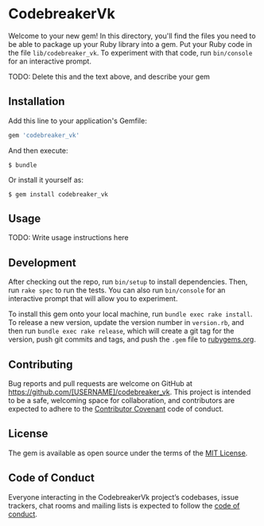  # CodebreakerVk

Welcome to your new gem! In this directory, you'll find the files you need to be able to package up your Ruby library into a gem. Put your Ruby code in the file `lib/codebreaker_vk`. To experiment with that code, run `bin/console` for an interactive prompt.

TODO: Delete this and the text above, and describe your gem

## Installation

Add this line to your application's Gemfile:

```ruby
gem 'codebreaker_vk'
```

And then execute:

    $ bundle

Or install it yourself as:

    $ gem install codebreaker_vk

## Usage

TODO: Write usage instructions here

## Development

After checking out the repo, run `bin/setup` to install dependencies. Then, run `rake spec` to run the tests. You can also run `bin/console` for an interactive prompt that will allow you to experiment.

To install this gem onto your local machine, run `bundle exec rake install`. To release a new version, update the version number in `version.rb`, and then run `bundle exec rake release`, which will create a git tag for the version, push git commits and tags, and push the `.gem` file to [rubygems.org](https://rubygems.org).

## Contributing

Bug reports and pull requests are welcome on GitHub at https://github.com/[USERNAME]/codebreaker_vk. This project is intended to be a safe, welcoming space for collaboration, and contributors are expected to adhere to the [Contributor Covenant](http://contributor-covenant.org) code of conduct.

## License

The gem is available as open source under the terms of the [MIT License](https://opensource.org/licenses/MIT).

## Code of Conduct

Everyone interacting in the CodebreakerVk project’s codebases, issue trackers, chat rooms and mailing lists is expected to follow the [code of conduct](https://github.com/[USERNAME]/codebreaker_vk/blob/master/CODE_OF_CONDUCT.md).
